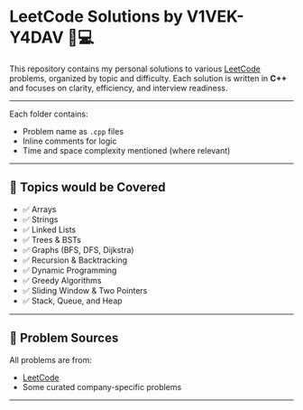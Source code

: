 # LeetCode Solutions by V1VEK-Y4DAV 🧠💻

This repository contains my personal solutions to various [LeetCode](https://leetcode.com/) problems, organized by topic and difficulty. Each solution is written in **C++** and focuses on clarity, efficiency, and interview readiness.

---

Each folder contains:
- Problem name as `.cpp` files
- Inline comments for logic
- Time and space complexity mentioned (where relevant)

---

## 🚀 Topics would be Covered

- ✅ Arrays
- ✅ Strings
- ✅ Linked Lists
- ✅ Trees & BSTs
- ✅ Graphs (BFS, DFS, Dijkstra)
- ✅ Recursion & Backtracking
- ✅ Dynamic Programming
- ✅ Greedy Algorithms
- ✅ Sliding Window & Two Pointers
- ✅ Stack, Queue, and Heap

---

## 🧩 Problem Sources

All problems are from:
- [LeetCode](https://leetcode.com/V1VEK-Y4DAV/)
- Some curated company-specific problems

---


